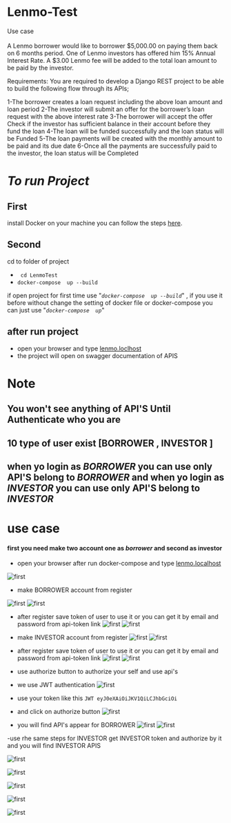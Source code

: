 # Lenmo-Test
Use case\
\
A Lenmo borrower would like to borrower $5,000.00 on paying them back on 6 months period. One of Lenmo investors has offered him 15% Annual Interest Rate. A $3.00 Lenmo fee will be added to the total loan amount to be paid by the investor.  
 
Requirements:
You are required to develop a Django REST project to be able to build the following flow through its APIs;
 
1-The borrower creates a loan request including the above loan amount and loan period 
2-The investor will submit an offer for the borrower’s loan request with the above interest rate
3-The borrower will accept the offer
Check if the investor has sufficient balance in their account before they fund the loan
4-The loan will be funded successfully and the loan status will be Funded 
5-The loan payments will be created with the monthly amount to be paid and its due date
6-Once all the payments are successfully paid to the investor, the loan status will be Completed 


# *To run Project*

## First
install Docker on your machine you can follow the steps [here](https://docs.docker.com/install/linux/docker-ce/ubuntu/).

## Second 


cd to folder of project 

- ``` cd LenmoTest```
-  ```docker-compose  up --build``` 

if open project for first time use "*```docker-compose  up --build```*" , if you use it before without change the 
 setting of docker file
 or docker-compose you can just use "*```docker-compose  up```*" 
 
 ## after run project
 -  open your browser and type [lenmo.loclhost](lenmo.loclhost)
 - the project will open on swagger documentation of APIS
 
 # Note 
 ## You won't see anything of API'S Until Authenticate who you are 
 
 ## 10 type of user exist [BORROWER , INVESTOR ]
 ## when yo login as  *BORROWER* you can use only API'S belong to  *BORROWER* and  when yo login as *INVESTOR* you can use only API'S belong to *INVESTOR*
 

 # use case
 #### first you need make two account one as *borrower* and second as investor 
 
 - open your browser  after run docker-compose and type [lenmo.localhost](lenmo.localhost)
 
 ![first](documentation/1.png)
 
 -  make BORROWER account from register
 
![first](documentation/2.png)
![first](documentation/3.png)
- after register save token of user to use it or you can get it by email and password from api-token link
![first](documentation/6.png)
![first](documentation/7.png)

-  make INVESTOR account from register
![first](documentation/4.png)
![first](documentation/5.png)
- after register save token of user to use it or you can get it by email and password from api-token link
![first](documentation/12.png)
![first](documentation/7.png)

-  use authorize button to authorize your self and use api's

- we use JWT authentication 
![first](documentation/8.png)
- use your token like this
```JWT eyJ0eXAiOiJKV1QiLCJhbGciOi```
- and click on authorize button
![first](documentation/9.png)

- you will find API's appear for BORROWER
![first](documentation/10.png)
![first](documentation/11.png)

-use rhe same steps for INVESTOR get INVESTOR token and authorize by it and you will find INVESTOR APIS

![first](documentation/12.png)

![first](documentation/7.png)

![first](documentation/8.png)

![first](documentation/9.png)

![first](documentation/13.png)














